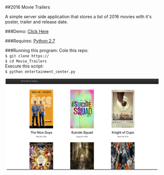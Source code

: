 ##2016 Movie Trailers

A simple server side application that stores a list of 2016 movies with it's poster, trailer and release date.

###Demo:
[Click Here](http://samurairanderson.github.io/Movie_Trailers/)

###Requires:
[Python 2.7](https://www.python.org/download/releases/2.7/)

###Running this program:
Cole this repo:<br>
`$ git clone https://`<br>
`$ cd Movie_Trailers`<br>
Execute this script:<br>
`$ python entertainment_center.py`

![2016 Movie Trailer](images/trailers.png)
